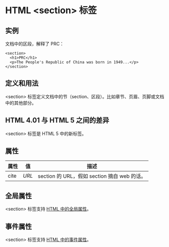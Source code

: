 # HTML &lt;section&gt; 标签

## 实例

文档中的区段，解释了 PRC：

```
<section>
  <h1>PRC</h1>
  <p>The People's Republic of China was born in 1949...</p>
</section>

```



## 定义和用法

&lt;section&gt; 标签定义文档中的节（section、区段）。比如章节、页眉、页脚或文档中的其他部分。

## HTML 4.01 与 HTML 5 之间的差异

&lt;section&gt; 标签是 HTML 5 中的新标签。

## 属性

| 属性 | 值 | 描述 |
| --- | --- | --- |
| cite | _URL_ | section 的 URL，假如 section 摘自 web 的话。 |

## 全局属性

&lt;section&gt; 标签支持 [HTML 中的全局属性](/tags/html_ref_standardattributes.asp)。

## 事件属性

&lt;section&gt; 标签支持 [HTML 中的事件属性](/tags/html_ref_eventattributes.asp)。

